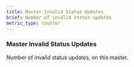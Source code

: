 ```yaml
---
title: Master Invalid Status Updates
brief: Number of invalid status updates
metric_type: counter
---
```

### Master Invalid Status Updates

Number of invalid status updates, on this master.